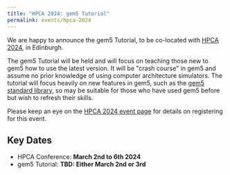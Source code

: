```yaml
---
title: "HPCA 2024: gem5 Tutorial"
permalink: events/hpca-2024
---
```


We are happy to announce the gem5 Tutorial, to be co-located with [HPCA 2024](https://hpca-conf.org/2024/), in Edinburgh.

The gem5 Tutorial will be held and will focus on teaching those new to gem5 how to use the latest version.
It will be "crash course" in gem5 and assume no prior knowledge of using computer architecture simulators.
The tutorial will focus heavily on new features in gem5, such as the [gem5 standard library](/documentation/gem5-stdlib/overview), so may be suitable for those who have used gem5 before but wish to refresh their skills.

Please keep an eye on the [HPCA 2024 event page](https://hpca-conf.org/2024/) for details on registering for this event.

## Key Dates

* HPCA Conference: **March 2nd to 6th 2024**
* gem5 Tutorial: **TBD: Either March 2nd or 3rd**
